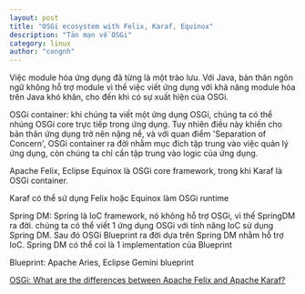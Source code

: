 ```yaml
---
layout: post
title: "OSGi ecosystem with Felix, Karaf, Equinox"
description: "Tản mạn về OSGi"
category: linux
author: "congnh"
---
```


Việc module hóa ứng dụng đã từng là một trào lưu. Với Java, bản thân ngôn ngữ không hỗ trợ module vì thế việc viết ứng dụng với khả năng module hóa trên Java khó khăn, cho đến khi có sự xuất hiện của OSGi.

OSGi container: khi chúng ta viết một ứng dụng OSGi, chúng ta có thể nhúng OSGi core trực tiếp trong ứng dụng. Tuy nhiên điều này khiến cho bản thân ứng dụng trở nên nặng nề, và với quan điểm 'Separation of Concern', OSGi container ra đời nhằm mục đích tập trung vào việc quản lý ứng dụng, còn chúng ta chỉ cần tập trung vào logic của ứng dụng.

Apache Felix, Eclipse Equinox là OSGi core framework, trong khi Karaf là OSGi container.

Karaf có thể sử dụng Felix hoặc Equinox làm OSGi runtime

Spring DM: Spring là IoC framework, nó không hỗ trợ OSGi, vì thế SpringDM ra đời. chúng ta có thể viết 1 ứng dụng OSGi với tính năng IoC sử dụng Spring DM. Sau đó OSGi Blueprint ra đời dựa trên Spring DM nhằm hỗ trợ IoC. Spring DM có thể coi là 1 implementation của Blueprint

Blueprint: Apache Aries, Eclipse Gemini blueprint

[
OSGi: What are the differences between Apache Felix and Apache Karaf?
](http://stackoverflow.com/questions/1612120/osgi-what-are-the-differences-between-apache-felix-and-apache-karaf?rq=1)